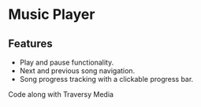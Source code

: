 # Music Player

## Features
- Play and pause functionality.
- Next and previous song navigation.
- Song progress tracking with a clickable progress bar.

Code along with Traversy Media
